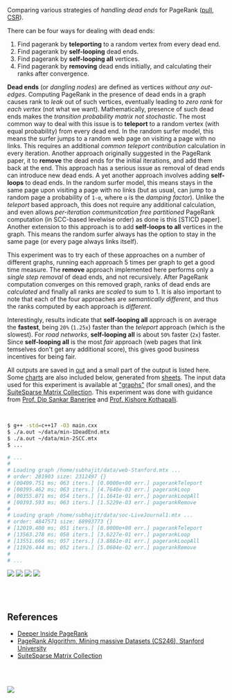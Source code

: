 Comparing various strategies of *handling dead ends* for PageRank ([pull], [CSR]).

There can be four ways for dealing with dead ends:
1. Find pagerank by **teleporting** to a random vertex from every dead end.
2. Find pagerank by **self-looping** dead ends.
3. Find pagerank by **self-looping all** vertices.
4. Find pagerank by **removing** dead ends initially, and calculating their ranks after convergence.

**Dead ends** (or *dangling nodes*) are defined as vertices *without any*
*out-edges*. Computing PageRank in the presence of dead ends in a graph causes
rank to *leak* out of such vertices, eventually leading to *zero rank* for
*each vertex* (not what we want). Mathematically, presence of such dead ends
makes the *transition probability matrix not stochastic*. The most common way
to deal with this issue is to **teleport** to a random vertex (with equal
probability) from every dead end. In the random surfer model, this means the
surfer jumps to a random web page on visiting a page with no links. This
requires an additional *common teleport contribution* calculation in every
iteration. Another approach originally suggested in the PageRank paper, it
to **remove** the dead ends for the initial iterations, and add them back
at the end. This approach has a serious issue as removal of dead ends can
introduce new dead ends. A yet another approach involves adding **self-loops**
to dead ends. In the random surfer model, this means stays in the same page
upon visiting a page with no links (but as usual, can jump to a random page
a probability of `1-α`, where `α` is the *damping factor*). Unlike the
*teleport* based approach, this does not require any additional calculation,
and even allows *per-iteration communitcation free partitioned* PageRank
computation (in SCC-based levelwise order) as done is this [STICD paper].
Another extension to this approach is to add **self-loops to all** vertices
in the graph. This means the random surfer always has the option to stay in
the same page (or every page always links itself).

This experiment was to try each of these approaches on a number of different
graphs, running each approach 5 times per graph to get a good time measure.
The **remove** approach implemented here performs only a *single step removal*
of dead ends, and not recursively. After PageRank computation converges on
this removed graph, ranks of dead ends are *calculated* and finally all ranks
are *scaled* to sum to 1. It is also important to note that each of the four
approaches are *semantically different*, and thus the ranks computed by each
approach is *different*.

Interestingly, results indicate that **self-looping all** approach is on
average the **fastest**, being `20%` (`1.25x`) faster than the *teleport*
approach (which is the slowest). For *road networks*, **self-looping all**
is about `50%` faster (`2x`) faster. Since **self-looping all** is the most
*fair* approach (web pages that link temselves don't get any additional
score), this gives good business incentives for being fair.

All outputs are saved in [out](out/) and a small part of the output is listed
here. Some [charts] are also included below, generated from [sheets]. The input
data used for this experiment is available at ["graphs"] (for small ones), and
the [SuiteSparse Matrix Collection]. This experiment was done with guidance
from [Prof. Dip Sankar Banerjee] and [Prof. Kishore Kothapalli].

<br>

```bash
$ g++ -std=c++17 -O3 main.cxx
$ ./a.out ~/data/min-1DeadEnd.mtx
$ ./a.out ~/data/min-2SCC.mtx
$ ...

# ...
#
# Loading graph /home/subhajit/data/web-Stanford.mtx ...
# order: 281903 size: 2312497 {}
# [00409.751 ms; 063 iters.] [0.0000e+00 err.] pagerankTeleport
# [00395.462 ms; 063 iters.] [4.7640e-03 err.] pagerankLoop
# [00355.871 ms; 054 iters.] [1.1641e-01 err.] pagerankLoopAll
# [00393.593 ms; 063 iters.] [1.5229e-03 err.] pagerankRemove
#
# Loading graph /home/subhajit/data/soc-LiveJournal1.mtx ...
# order: 4847571 size: 68993773 {}
# [12019.400 ms; 051 iters.] [0.0000e+00 err.] pagerankTeleport
# [13563.278 ms; 058 iters.] [3.6227e-01 err.] pagerankLoop
# [13551.666 ms; 057 iters.] [3.8861e-01 err.] pagerankLoopAll
# [11926.444 ms; 052 iters.] [5.0604e-02 err.] pagerankRemove
#
# ...
```

[![](https://i.imgur.com/rVcRh8V.png)][sheetp]
[![](https://i.imgur.com/NtoWc2H.png)][sheetp]
[![](https://i.imgur.com/8TZm7eS.png)][sheetp]
[![](https://i.imgur.com/1AhHvhc.png)][sheetp]

<br>
<br>


## References

- [Deeper Inside PageRank](https://www.slideshare.net/SubhajitSahu/deeper-inside-PageRank-notes)
- [PageRank Algorithm, Mining massive Datasets (CS246), Stanford University](https://www.youtube.com/watch?v=ke9g8hB0MEo)
- [SuiteSparse Matrix Collection]

<br>
<br>

[![](https://i.imgur.com/OYgHdIu.jpg)](https://www.youtube.com/watch?v=5SKaxCzenc0)

[Prof. Dip Sankar Banerjee]: https://sites.google.com/site/dipsankarban/
[Prof. Kishore Kothapalli]: https://cstar.iiit.ac.in/~kkishore/
[SuiteSparse Matrix Collection]: https://suitesparse-collection-website.herokuapp.com
["graphs"]: https://github.com/puzzlef/graphs
[pull]: https://github.com/puzzlef/pagerank-push-vs-pull
[CSR]: https://github.com/puzzlef/pagerank-class-vs-csr
[charts]: https://photos.app.goo.gl/KccG7WLmJVBXsZBeA
[sheets]: https://docs.google.com/spreadsheets/d/1dvHgNP8YbpGbpOXZTnGrotgAwufN-DmVfS01uq1qs6s/edit?usp=sharing
[sheetp]: https://docs.google.com/spreadsheets/d/e/2PACX-1vSclJIjkqQKAgbDZZz8iVVqZ8JzT5vPECB0df9P8xj5FqEckuVgP1oEz1UaWQd6cwrmssu0j5HyVKoi/pubhtml
